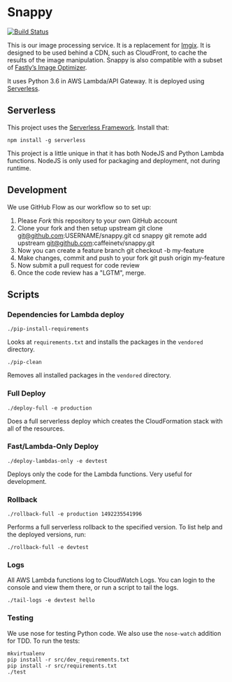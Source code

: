 # Snappy

[![Build Status](https://travis-ci.com/caffeinetv/snappy.svg?token=8muJrP6bsuRyDRQ1LQyY&branch=master)](https://travis-ci.com/caffeinetv/snappy)

This is our image processing service. It is a replacement for [Imgix](https://docs.imgix.com/apis/url). It is designed to be used behind a CDN, such as CloudFront, to cache the results of the image manipulation. Snappy is also compatible with a subset of [Fastly’s Image Optimizer](https://docs.fastly.com/api/imageopto/#api).

It uses Python 3.6 in AWS Lambda/API Gateway. It is deployed using [Serverless](https://serverless.com/framework/docs/).


## Serverless

This project uses the [Serverless Framework](https://serverless.com/framework/docs/). Install that:

    npm install -g serverless

This project is a little unique in that it has both NodeJS and Python Lambda functions. NodeJS is only used for packaging and deployment, not during runtime.


## Development

We use GitHub Flow as our workflow so to set up:

1.  Please *Fork* this repository to your own GitHub account
1.  Clone your fork and then setup upstream
        git clone git@github.com:USERNAME/snappy.git
        cd snappy
        git remote add upstream git@github.com:caffeinetv/snappy.git
1.  Now you can create a feature branch
        git checkout -b my-feature
1.  Make changes, commit and push to your fork
        git push origin my-feature
1.  Now submit a pull request for code review
1.  Once the code review has a "LGTM", merge.


## Scripts

### Dependencies for Lambda deploy

    ./pip-install-requirements

Looks at `requirements.txt` and installs the packages in the `vendored` directory.

    ./pip-clean

Removes all installed packages in the `vendored` directory.

### Full Deploy

    ./deploy-full -e production

Does a full serverless deploy which creates the CloudFormation stack with all of the resources.

### Fast/Lambda-Only Deploy

    ./deploy-lambdas-only -e devtest

Deploys only the code for the Lambda functions. Very useful for development.

### Rollback

    ./rollback-full -e production 1492235541996

Performs a full serverless rollback to the specified version. To list help and the deployed versions, run:

    ./rollback-full -e devtest

### Logs

All AWS Lambda functions log to CloudWatch Logs. You can login to the console and view them there, or run a script to tail the logs.

    ./tail-logs -e devtest hello


### Testing

We use nose for testing Python code. We also use the `nose-watch` addition for TDD. To run the tests:

    mkvirtualenv
    pip install -r src/dev_requirements.txt
    pip install -r src/requirements.txt
    ./test

